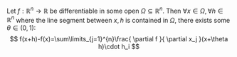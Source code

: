 Let $f:\mathbb{R}^n\to \mathbb{R}$ be differentiable in some open $\Omega \subseteq \mathbb{R}^n$. Then $\forall x\in\Omega,\forall h\in\mathbb{R}^n$ where the line segment between $x,h$ is contained in $\Omega$, there exists some $\theta \in(0,1)$:
$$
f(x+h)-f(x)=\sum\limits_{j=1}^{n}\frac{ \partial f }{ \partial x_j }(x+\theta h)\cdot h_i 
$$